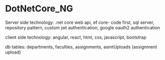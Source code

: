 # DotNetCore_NG

Server side technology: .net core web api, ef core- code first, sql server, repository pattern, custom jwt authentication, google oauth2 authentication


client side technology: angular, react, html, css, javascript, bootstrap


db tables: departments, faculties, assignments, asmtUploads (assignment upload)

